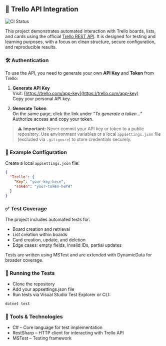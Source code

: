 ﻿## 🔗 Trello API Integration

![CI Status](https://github.com/IskraKrasimirova/TrelloApiDemoClean/actions/workflows/test.yml/badge.svg)

This project demonstrates automated interaction with Trello boards, lists, and cards using the official [Trello REST API](https://developer.atlassian.com/cloud/trello/rest/). It is designed for testing and learning purposes, with a focus on clean structure, secure configuration, and reproducible results.

### 🛠️ Authentication

To use the API, you need to generate your own **API Key** and **Token** from Trello:

1. **Generate API Key**  
   Visit: [https://trello.com/app-key](https://trello.com/app-key)  
   Copy your personal API key.

2. **Generate Token**  
   On the same page, click the link under _“To generate a token…”_  
   Authorize access and copy your token.

> ⚠️ **Important:** Never commit your API key or token to a public repository. Use environment variables or a local `appsettings.json` file (excluded via `.gitignore`) to store credentials securely.

### 🔐 Example Configuration

Create a local `appsettings.json` file:

```json
{
  "Trello": {
    "Key": "your-key-here",
    "Token": "your-token-here"
  }
}
```

### ✅ Test Coverage
The project includes automated tests for:

* Board creation and retrieval
* List creation within boards
* Card creation, update, and deletion
* Edge cases: empty fields, invalid IDs, partial updates

Tests are written using MSTest and are extended with DynamicData for broader coverage.

### 🚀 Running the Tests
* Clone the repository
* Add your appsettings.json file
* Run tests via Visual Studio Test Explorer or CLI:
```bash
dotnet test
``` 

### 🧰 Tools & Technologies
* C# – Core language for test implementation
* RestSharp – HTTP client for interacting with Trello API
* MSTest – Testing framework